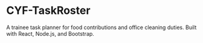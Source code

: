 # CYF-TaskRoster
A trainee task planner for food contributions and office cleaning duties. Built with React, Node.js, and Bootstrap.
